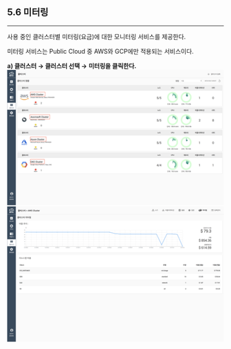 ## 5.6 미터링

---

사용 중인 클러스터별 미터링\(요금\)에 대한 모니터링 서비스를 제공한다.

미터링 서비스는 Public Cloud 중 AWS와 GCP에만 적용되는 서비스이다.

**a\) 클러스터 **→** 클러스터 선택 →** **미터링을 클릭한다.**![](/assets/KR/3.0.0/5.6_1.png)![](/assets/KR/3.0.0/5.6_2.png)

